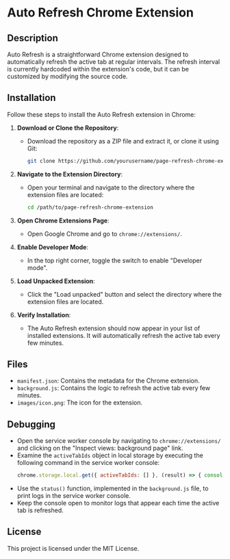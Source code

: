 # Auto Refresh Chrome Extension

## Description

Auto Refresh is a straightforward Chrome extension designed to automatically refresh the active tab at regular intervals. The refresh interval is currently hardcoded within the extension's code, but it can be customized by modifying the source code.

## Installation

Follow these steps to install the Auto Refresh extension in Chrome:

1. **Download or Clone the Repository**:
   - Download the repository as a ZIP file and extract it, or clone it using Git:
     ```sh
     git clone https://github.com/yourusername/page-refresh-chrome-extension.git
     ```

2. **Navigate to the Extension Directory**:
   - Open your terminal and navigate to the directory where the extension files are located:
     ```sh
     cd /path/to/page-refresh-chrome-extension
     ```

3. **Open Chrome Extensions Page**:
   - Open Google Chrome and go to `chrome://extensions/`.

4. **Enable Developer Mode**:
   - In the top right corner, toggle the switch to enable "Developer mode".

5. **Load Unpacked Extension**:
   - Click the "Load unpacked" button and select the directory where the extension files are located.

6. **Verify Installation**:
   - The Auto Refresh extension should now appear in your list of installed extensions. It will automatically refresh the active tab every few minutes.

## Files

- `manifest.json`: Contains the metadata for the Chrome extension.
- `background.js`: Contains the logic to refresh the active tab every few minutes.
- `images/icon.png`: The icon for the extension.

## Debugging
- Open the service worker console by navigating to `chrome://extensions/` and clicking on the "Inspect views: background page" link.
- Examine the `activeTabIds` object in local storage by executing the following command in the service worker console:
  ```javascript
  chrome.storage.local.get({ activeTabIds: [] }, (result) => { console.log(result.activeTabIds); });
  ```
- Use the `status()` function, implemented in the `background.js` file, to print logs in the service worker console.
- Keep the console open to monitor logs that appear each time the active tab is refreshed.

## License

This project is licensed under the MIT License.

